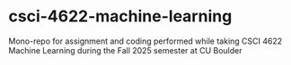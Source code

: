 # csci-4622-machine-learning
Mono-repo for assignment and coding performed while taking CSCI 4622 Machine Learning during the Fall 2025 semester at CU Boulder
